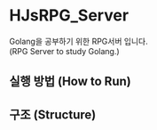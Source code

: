 # HJsRPG_Server

Golang을 공부하기 위한 RPG서버 입니다.  
(RPG Server to study Golang.)

## 실행 방법 (How to Run)

## 구조 (Structure)